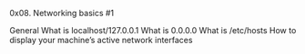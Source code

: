 0x08. Networking basics #1


General
What is localhost/127.0.0.1
What is 0.0.0.0
What is /etc/hosts
How to display your machine’s active network interfaces

